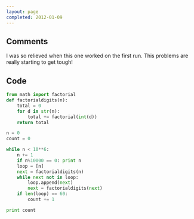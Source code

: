```yaml
---
layout: page
completed: 2012-01-09
---
```


## Comments

I was so relieved when this one worked on the first run. This problems are
really starting to get tough!

## Code

```python
from math import factorial
def factorialdigits(n):
	total = 0
	for d in str(n):
		total += factorial(int(d))
	return total

n = 0
count = 0

while n < 10**6:
	n += 1
	if n%10000 == 0: print n
	loop = [n]
	next = factorialdigits(n)
	while next not in loop:
		loop.append(next)
		next = factorialdigits(next)
	if len(loop) == 60:
		count += 1

print count
```
